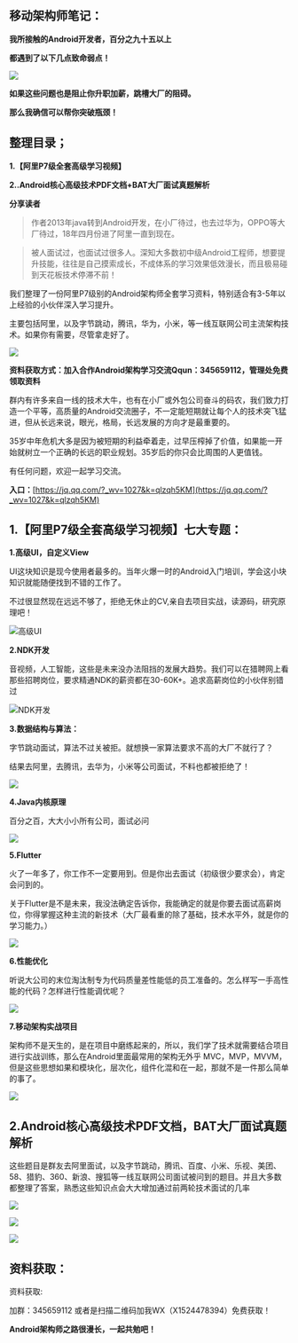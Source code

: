 ## 移动架构师笔记：

**我所接触的Android开发者，百分之九十五以上**

**都遇到了以下几点致命弱点！**

![](https://upload-images.jianshu.io/upload_images/24099992-a44daf7cd1e70b50.png!thumbnail?imageMogr2/auto-orient/strip%7CimageView2/2/w/1240) 

**如果这些问题也是阻止你升职加薪，跳槽大厂的阻碍。**

**那么我确信可以帮你突破瓶颈！**

## 整理目录；

**1.【阿里P7级全套高级学习视频】**

**2..Android核心高级技术PDF文档+BAT大厂面试真题解析**

**分享读者**

> 作者2013年java转到Android开发，在小厂待过，也去过华为，OPPO等大厂待过，18年四月份进了阿里一直到现在。

> 被人面试过，也面试过很多人。深知大多数初中级Android工程师，想要提升技能，往往是自己摸索成长，不成体系的学习效果低效漫长，而且极易碰到天花板技术停滞不前！

我们整理了一份阿里P7级别的Android架构师全套学习资料，特别适合有3-5年以上经验的小伙伴深入学习提升。

主要包括阿里，以及字节跳动，腾讯，华为，小米，等一线互联网公司主流架构技术。如果你有需要，尽管拿走好了。

![](https://upload-images.jianshu.io/upload_images/24099992-82bd49401cac16d7.jpg!thumbnail?imageMogr2/auto-orient/strip%7CimageView2/2/w/1240) 

**资料获取方式：加入合作Android架构学习交流Qqun：345659112，管理处免费领取资料**

群内有许多来自一线的技术大牛，也有在小厂或外包公司奋斗的码农，我们致力打造一个平等，高质量的Android交流圈子，不一定能短期就让每个人的技术突飞猛进，但从长远来说，眼光，格局，长远发展的方向才是最重要的。

35岁中年危机大多是因为被短期的利益牵着走，过早压榨掉了价值，如果能一开始就树立一个正确的长远的职业规划。35岁后的你只会比周围的人更值钱。

有任何问题，欢迎一起学习交流。

**入口：**[https://jq.qq.com/?_wv=1027&k=qlzqh5KM](https://jq.qq.com/?_wv=1027&k=qlzqh5KM)

## 1.【阿里P7级全套高级学习视频】七大专题：

**1.高级UI，自定义View**

UI这块知识是现今使用者最多的。当年火爆一时的Android入门培训，学会这小块知识就能随便找到不错的工作了。

不过很显然现在远远不够了，拒绝无休止的CV,亲自去项目实战，读源码，研究原理吧！

![高级UI](https://upload-images.jianshu.io/upload_images/24099992-88c5809795cf587d.jpg!thumbnail?imageMogr2/auto-orient/strip%7CimageView2/2/w/1240) 

**2.NDK开发**

音视频，人工智能，这些是未来没办法阻挡的发展大趋势。我们可以在猎聘网上看那些招聘岗位，要求精通NDK的薪资都在30-60K+。追求高薪岗位的小伙伴别错过

![NDK开发](https://upload-images.jianshu.io/upload_images/24099992-4f39d944941627d2.jpg!thumbnail?imageMogr2/auto-orient/strip%7CimageView2/2/w/1240) 

**3.数据结构与算法：**

字节跳动面试，算法不过关被拒。就想换一家算法要求不高的大厂不就行了？

结果去阿里，去腾讯，去华为，小米等公司面试，不料也都被拒绝了！

![](https://upload-images.jianshu.io/upload_images/24099992-2009aff82f94115f.png!thumbnail?imageMogr2/auto-orient/strip%7CimageView2/2/w/1240) 

**4.Java内核原理**

百分之百，大大小小所有公司，面试必问

![](https://upload-images.jianshu.io/upload_images/24099992-9b190d1213fd9795.jpg!thumbnail?imageMogr2/auto-orient/strip%7CimageView2/2/w/1240) 

**5.Flutter**

火了一年多了，你工作不一定要用到。但是你出去面试（初级很少要求会），肯定会问到的。

关于Flutter是不是未来，我没法确定告诉你，我能确定的就是你要去面试高薪岗位，你得掌握这种主流的新技术（大厂最看重的除了基础，技术水平外，就是你的学习能力。）

![](https://upload-images.jianshu.io/upload_images/24099992-54622f818122bb05.jpg!thumbnail?imageMogr2/auto-orient/strip%7CimageView2/2/w/1240) 

**6.性能优化**

听说大公司的末位淘汰制专为代码质量差性能低的员工准备的。怎么样写一手高性能的代码？怎样进行性能调优呢？

![](https://upload-images.jianshu.io/upload_images/24099992-718fe4a8fff9f6d3.jpg!thumbnail?imageMogr2/auto-orient/strip%7CimageView2/2/w/1240) 

**7.移动架构实战项目**

架构师不是天生的，是在项目中磨练起来的，所以，我们学了技术就需要结合项目进行实战训练，那么在Android里面最常用的架构无外乎 MVC，MVP，MVVM，但是这些思想如果和模块化，层次化，组件化混和在一起，那就不是一件那么简单的事了。

![](https://upload-images.jianshu.io/upload_images/24099992-c2e6a855498d5f6f.jpg!thumbnail?imageMogr2/auto-orient/strip%7CimageView2/2/w/1240) 

## 2.Android核心高级技术PDF文档，BAT大厂面试真题解析

这些题目是群友去阿里面试，以及字节跳动，腾讯、百度、小米、乐视、美团、58、猎豹、360、新浪、搜狐等一线互联网公司面试被问到的题目。并且大多数都整理了答案，熟悉这些知识点会大大增加通过前两轮技术面试的几率

![](https://upload-images.jianshu.io/upload_images/24099992-d7c2099a20b69bcf.png?imageMogr2/auto-orient/strip%7CimageView2/2/w/1240)


![](https://upload-images.jianshu.io/upload_images/24099992-e06d72d452023ce8.png?imageMogr2/auto-orient/strip%7CimageView2/2/w/1240)

![](https://upload-images.jianshu.io/upload_images/24099992-bbd0ae8060d22e2f.png?imageMogr2/auto-orient/strip%7CimageView2/2/w/1240)


## 资料获取：

资料获取:

加群：345659112 或者是扫描二维码加我WX（X1524478394）免费获取！


**Android架构师之路很漫长，一起共勉吧！**

